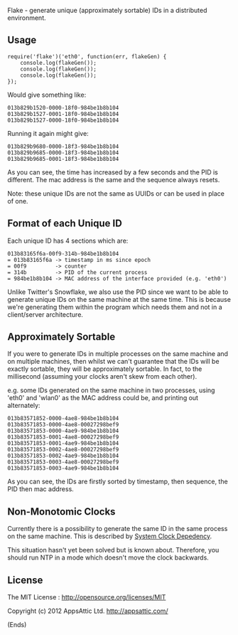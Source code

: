 Flake - generate unique (approximately sortable) IDs in a distributed environment.

## Usage ##

```
require('flake')('eth0', function(err, flakeGen) {
    console.log(flakeGen());
    console.log(flakeGen());
    console.log(flakeGen());
});
```

Would give something like:

```
013b829b1520-0000-18f0-984be1b8b104
013b829b1527-0001-18f0-984be1b8b104
013b829b1527-0000-18f0-984be1b8b104
```

Running it again might give:

```
013b829b9680-0000-18f3-984be1b8b104
013b829b9685-0000-18f3-984be1b8b104
013b829b9685-0001-18f3-984be1b8b104
```

As you can see, the time has increased by a few seconds and the PID is different. The mac address is the same and the
sequence always resets.

Note: these unique IDs are not the same as UUIDs or can be used in place of one.

## Format of each Unique ID ##

Each unique ID has 4 sections which are:

```
013b83165f6a-00f9-314b-984be1b8b104
= 013b83165f6a -> timestamp in ms since epoch
= 00f9         -> counter
= 314b         -> PID of the current process
= 984be1b8b104 -> MAC address of the interface provided (e.g. 'eth0')
```

Unlike Twitter's Snowflake, we also use the PID since we want to be able to generate unique IDs on the same machine at
the same time. This is because we're generating them within the program which needs them and not in a client/server
architecture.

## Approximately Sortable ##

If you were to generate IDs in multiple processes on the same machine and on multiple machines, then whilst we can't
guarantee that the IDs will be exactly sortable, they will be approximately sortable. In fact, to the millisecond
(assuming your clocks aren't skew from each other).

e.g. some IDs generated on the same machine in two processes, using 'eth0' and 'wlan0' as the MAC address could be, and
printing out alternately:

```
013b83571852-0000-4ae8-984be1b8b104
013b83571853-0000-4ae8-00027298bef9
013b83571853-0000-4ae9-984be1b8b104
013b83571853-0001-4ae8-00027298bef9
013b83571853-0001-4ae9-984be1b8b104
013b83571853-0002-4ae8-00027298bef9
013b83571853-0002-4ae9-984be1b8b104
013b83571853-0003-4ae8-00027298bef9
013b83571853-0003-4ae9-984be1b8b104
```

As you can see, the IDs are firstly sorted by timestamp, then sequence, the PID then mac address.

## Non-Monotomic Clocks ##

Currently there is a possibility to generate the same ID in the same process on the same machine. This is described by
[System Clock Depedency](https://github.com/twitter/snowflake#system-clock-dependency).

This situation hasn't yet been solved but is known about. Therefore, you should run NTP in a mode which doesn't move
the clock backwards.

## License ##

The MIT License : http://opensource.org/licenses/MIT

Copyright (c) 2012 AppsAttic Ltd. http://appsattic.com/

(Ends)
